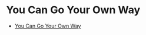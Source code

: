 # You Can Go Your Own Way
* [You Can Go Your Own Way](https://codingcompetitions.withgoogle.com/codejam/round/0000000000051705/00000000000881da)